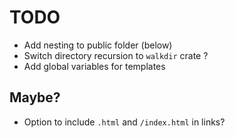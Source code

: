 # TODO

- Add nesting to public folder (below)
- Switch directory recursion to `walkdir` crate ?
- Add global variables for templates

## Maybe?

- Option to include `.html` and `/index.html` in links?
